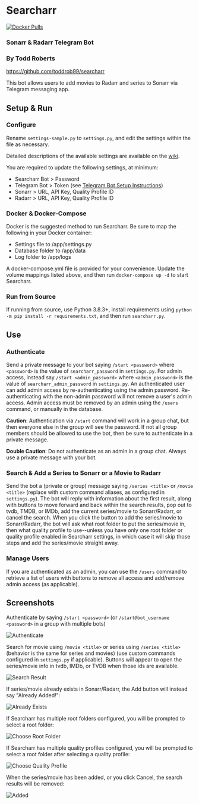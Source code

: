 # Searcharr
[![Docker Pulls](https://img.shields.io/docker/pulls/toddrob/searcharr?style=plastic)](https://hub.docker.com/r/toddrob/searcharr)
### Sonarr & Radarr Telegram Bot
### By Todd Roberts
https://github.com/toddrob99/searcharr

This bot allows users to add movies to Radarr and series to Sonarr via Telegram messaging app.

## Setup & Run

### Configure

Rename `settings-sample.py` to `settings.py`, and edit the settings within the file as necessary.

Detailed descriptions of the available settings are available on the [wiki](https://github.com/toddrob99/searcharr/wiki/Configuration-::-settings.py). 

You are required to update the following settings, at minimum:

* Searcharr Bot > Password
* Telegram Bot > Token (see [Telegram Bot Setup Instructions](https://core.telegram.org/bots#6-botfather))
* Sonarr > URL, API Key, Quality Profile ID
* Radarr > URL, API Key, Quality Profile ID

### Docker & Docker-Compose

Docker is the suggested method to run Searcharr. Be sure to map the following in your Docker container:

* Settings file to /app/settings.py
* Database folder to /app/data
* Log folder to /app/logs

A docker-compose.yml file is provided for your convenience. Update the volume mappings listed above, and then run `docker-compose up -d` to start Searcharr.

### Run from Source

If running from source, use Python 3.8.3+, install requirements using `python -m pip install -r requirements.txt`, and then run `searcharr.py`.

## Use

### Authenticate

Send a private message to your bot saying `/start <password>` where `<password>` is the value of `searcharr_password` in `settings.py`. For admin access, instead say `/start <admin_password>` where `<admin_password>` is the value of `searcharr_admin_password` in `settings.py`. An authenticated user can add admin access by re-authenticating using the admin password. Re-authenticating with the non-admin password will not remove a user's admin access. Admin access must be removed by an admin using the `/users` command, or manually in the database.

**Caution**: Authentication via `/start` command will work in a group chat, but then everyone else in the group will see the password. If not all group members should be allowed to use the bot, then be sure to authenticate in a private message.

**Double Caution**: Do not authenticate as an admin in a group chat. Always use a private message with your bot.

### Search & Add a Series to Sonarr or a Movie to Radarr

Send the bot a (private or group) message saying `/series <title>` or `/movie <title>` (replace with custom command aliases, as configured in `settings.py`). The bot will reply with information about the first result, along with buttons to move forward and back within the search results, pop out to tvdb, TMDB, or IMDb, add the current series/movie to Sonarr/Radarr, or cancel the search. When you click the button to add the series/movie to Sonarr/Radarr, the bot will ask what root folder to put the series/movie in, then what quality profile to use--unless you have only one root folder or quality profile enabled in Searcharr settings, in which case it will skip those steps and add the series/movie straight away.

### Manage Users

If you are authenticated as an admin, you can use the `/users` command to retrieve a list of users with buttons to remove all access and add/remove admin access (as applicable).

## Screenshots

Authenticate by saying `/start <password>` (or `/start@bot_username <password>` in a group with multiple bots)

![Authenticate](https://github.com/toddrob99/searcharr/blob/main/screenshots/authenticate.png?raw=true)

Search for movie using `/movie <title>` or series using `/series <title>` (behavior is the same for series and movies) (use custom commands configured in `settings.py` if applicable). Buttons will appear to open the series/movie info in tvdb, IMDb, or TVDB when those ids are available.

![Search Result](https://github.com/toddrob99/searcharr/blob/main/screenshots/add.png?raw=true)

If series/movie already exists in Sonarr/Radarr, the Add button will instead say "Already Added!":

![Already Exists](https://github.com/toddrob99/searcharr/blob/main/screenshots/already-exists.png?raw=true)

If Searcharr has multiple root folders configured, you will be prompted to select a root folder:

![Choose Root Folder](https://github.com/toddrob99/searcharr/blob/main/screenshots/choose-root-folder.png?raw=true)

If Searcharr has multiple quality profiles configured, you will be prompted to select a root folder after selecting a quality profile:

![Choose Quality Profile](https://github.com/toddrob99/searcharr/blob/main/screenshots/choose-quality-profile.png?raw=true)

When the series/movie has been added, or you click Cancel, the search results will be removed:

![Added](https://github.com/toddrob99/searcharr/blob/main/screenshots/added.png?raw=true)
